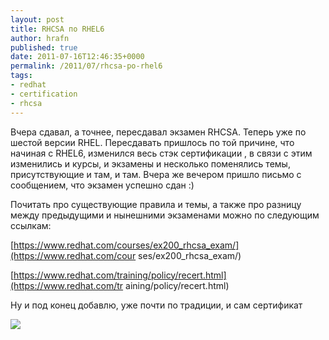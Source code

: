 ```yaml
--- 
layout: post 
title: RHCSA по RHEL6 
author: hrafn 
published: true 
date: 2011-07-16T12:46:35+0000 
permalink: /2011/07/rhcsa-po-rhel6 
tags:
- redhat
- certification
- rhcsa
---
```


Вчера сдавал, а точнее, пересдавал экзамен RHCSA. Теперь уже по шестой версии
RHEL. Пересдавать пришлось по той причине, что начиная с RHEL6, изменился весь
стэк сертификации , в связи с этим изменились и курсы, и экзамены
и несколько поменялись темы, присутствующие и там, и там. Вчера же вечером
пришло письмо с сообщением, что экзамен успешно сдан :)

<!--more-->

Почитать про существующие правила и темы, а также про разницу между
предыдущими и нынешними экзаменами можно по следующим ссылкам:

[https://www.redhat.com/courses/ex200_rhcsa_exam/](https://www.redhat.com/cour
ses/ex200_rhcsa_exam/)

[https://www.redhat.com/training/policy/recert.html](https://www.redhat.com/tr
aining/policy/recert.html)

Ну и под конец добавлю, уже почти по традиции, и сам сертификат

[![](/media/images/2011/07/16/rhcsa_rhel6.png)](/media/images/2011/07/16/rhcsa_rhel6.png)

